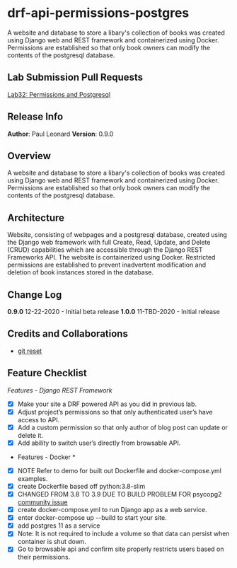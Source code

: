 # drf-api-permissions-postgres
A website and database to store a libary's collection of books was created using Django web and REST framework and containerized using Docker.  Permissions are established so that only book owners can modify the contents of the postgresql database.

## Lab Submission Pull Requests
[Lab32: Permissions and Postgresql](https://github.com/paul-leonard/drf-api-permissions-postgres/pull/1)

## Release Info
**Author**: Paul Leonard
**Version**: 0.9.0

## Overview
A website and database to store a libary's collection of books was created using Django web and REST framework and containerized using Docker.  Permissions are established so that only book owners can modify the contents of the postgresql database.

## Architecture
Website, consisting of webpages and a postgresql database, created using the Django web framework with full Create, Read, Update, and Delete (CRUD) capabilities which are accessible through the Django REST Frameworks API. The website is containerized using Docker.  Restricted permissions are established to prevent inadvertent modification and deletion of book instances stored in the database.

## Change Log
**0.9.0** 12-22-2020 - Initial beta release
**1.0.0** 11-TBD-2020 - Initial release


## Credits and Collaborations
- [git reset](https://www.git-tower.com/learn/git/faq/undo-last-commit/)


## Feature Checklist
*Features - Django REST Framework*
- [x] Make your site a DRF powered API as you did in previous lab.
- [x] Adjust project’s permissions so that only authenticated user’s have access to API.
- [x] Add a custom permission so that only author of blog post can update or delete it.
- [x] Add ability to switch user’s directly from browsable API.
* Features - Docker *
- [x] NOTE Refer to demo for built out Dockerfile and docker-compose.yml examples.
- [x] create Dockerfile based off python:3.8-slim
- [x] CHANGED FROM 3.8 TO 3.9 DUE TO BUILD PROBLEM FOR psycopg2 [community issue](https://github.com/psycopg/psycopg2/issues/1200)
- [x] create docker-compose.yml to run Django app as a web service.
- [x] enter docker-compose up --build to start your site.
- [x] add postgres 11 as a service
- [x] Note: It is not required to include a volume so that data can persist when container is shut down.
- [x] Go to browsable api and confirm site properly restricts users based on their permissions.